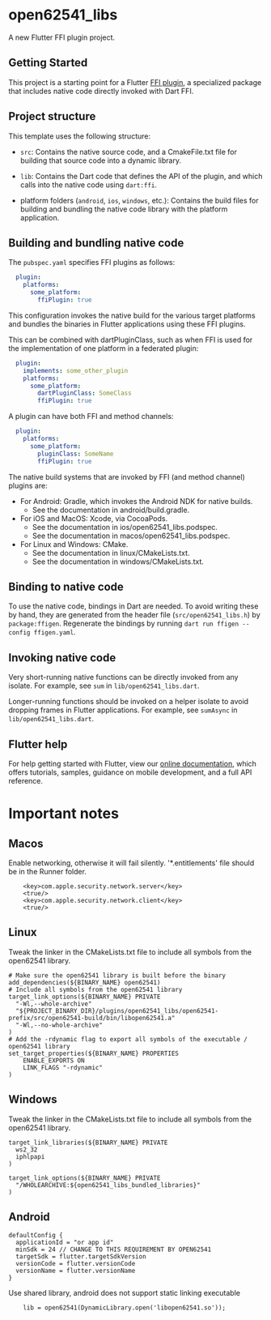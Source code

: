 # open62541_libs

A new Flutter FFI plugin project.

## Getting Started

This project is a starting point for a Flutter
[FFI plugin](https://flutter.dev/to/ffi-package),
a specialized package that includes native code directly invoked with Dart FFI.

## Project structure

This template uses the following structure:

* `src`: Contains the native source code, and a CmakeFile.txt file for building
  that source code into a dynamic library.

* `lib`: Contains the Dart code that defines the API of the plugin, and which
  calls into the native code using `dart:ffi`.

* platform folders (`android`, `ios`, `windows`, etc.): Contains the build files
  for building and bundling the native code library with the platform application.

## Building and bundling native code

The `pubspec.yaml` specifies FFI plugins as follows:

```yaml
  plugin:
    platforms:
      some_platform:
        ffiPlugin: true
```

This configuration invokes the native build for the various target platforms
and bundles the binaries in Flutter applications using these FFI plugins.

This can be combined with dartPluginClass, such as when FFI is used for the
implementation of one platform in a federated plugin:

```yaml
  plugin:
    implements: some_other_plugin
    platforms:
      some_platform:
        dartPluginClass: SomeClass
        ffiPlugin: true
```

A plugin can have both FFI and method channels:

```yaml
  plugin:
    platforms:
      some_platform:
        pluginClass: SomeName
        ffiPlugin: true
```

The native build systems that are invoked by FFI (and method channel) plugins are:

* For Android: Gradle, which invokes the Android NDK for native builds.
  * See the documentation in android/build.gradle.
* For iOS and MacOS: Xcode, via CocoaPods.
  * See the documentation in ios/open62541_libs.podspec.
  * See the documentation in macos/open62541_libs.podspec.
* For Linux and Windows: CMake.
  * See the documentation in linux/CMakeLists.txt.
  * See the documentation in windows/CMakeLists.txt.

## Binding to native code

To use the native code, bindings in Dart are needed.
To avoid writing these by hand, they are generated from the header file
(`src/open62541_libs.h`) by `package:ffigen`.
Regenerate the bindings by running `dart run ffigen --config ffigen.yaml`.

## Invoking native code

Very short-running native functions can be directly invoked from any isolate.
For example, see `sum` in `lib/open62541_libs.dart`.

Longer-running functions should be invoked on a helper isolate to avoid
dropping frames in Flutter applications.
For example, see `sumAsync` in `lib/open62541_libs.dart`.

## Flutter help

For help getting started with Flutter, view our
[online documentation](https://docs.flutter.dev), which offers tutorials,
samples, guidance on mobile development, and a full API reference.

# Important notes

## Macos

Enable networking, otherwise it will fail silently.
'*.entitlements' file should be in the Runner folder.

```
	<key>com.apple.security.network.server</key>
	<true/>
	<key>com.apple.security.network.client</key>
	<true/>
```

## Linux

Tweak the linker in the CMakeLists.txt file to include all symbols from the open62541 library.

```
# Make sure the open62541 library is built before the binary
add_dependencies(${BINARY_NAME} open62541)
# Include all symbols from the open62541 library
target_link_options(${BINARY_NAME} PRIVATE 
  "-Wl,--whole-archive" 
  "${PROJECT_BINARY_DIR}/plugins/open62541_libs/open62541-prefix/src/open62541-build/bin/libopen62541.a"
  "-Wl,--no-whole-archive"
)
# Add the -rdynamic flag to export all symbols of the executable / open62541 library
set_target_properties(${BINARY_NAME} PROPERTIES
    ENABLE_EXPORTS ON
    LINK_FLAGS "-rdynamic"
)
```

## Windows

Tweak the linker in the CMakeLists.txt file to include all symbols from the open62541 library.

```
target_link_libraries(${BINARY_NAME} PRIVATE
  ws2_32
  iphlpapi
)

target_link_options(${BINARY_NAME} PRIVATE
  "/WHOLEARCHIVE:${open62541_libs_bundled_libraries}"
)
```

## Android

```
defaultConfig {
  applicationId = "or app id"
  minSdk = 24 // CHANGE TO THIS REQUIREMENT BY OPEN62541
  targetSdk = flutter.targetSdkVersion
  versionCode = flutter.versionCode
  versionName = flutter.versionName
}
```

Use shared library, android does not support static linking executable
```
    lib = open62541(DynamicLibrary.open('libopen62541.so'));
```

